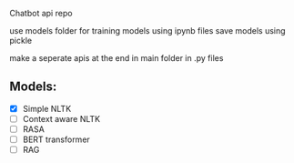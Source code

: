 Chatbot api repo

use models folder for training models using ipynb files
save models using pickle

make a seperate apis at the end in main folder in .py files

## Models:
- [x] Simple NLTK
- [ ] Context aware NLTK
- [ ] RASA
- [ ] BERT transformer
- [ ] RAG